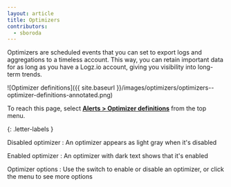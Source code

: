 ```yaml
---
layout: article
title: Optimizers
contributors:
  - sboroda
---
```


Optimizers are scheduled events that you can set to export logs and aggregations to a timeless account. This way, you can retain important data for as long as you have a Logz.io account, giving you visibility into long-term trends.

![Optimizer definitions]({{ site.baseurl }}/images/optimizers/optimizers--optimizer-definitions-annotated.png)

To reach this page, select [**Alerts > Optimizer definitions**](https://app.logz.io/#/dashboard/triggers/optimizer-definitions) from the top menu.

{: .letter-labels }

  Disabled optimizer
  : An optimizer appears as light gray when it's disabled

  Enabled optimizer
  : An optimizer with dark text shows that it's enabled

  Optimizer options
  : Use the switch to enable or disable an optimizer, or click the menu to see more options